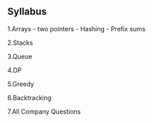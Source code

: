 ## Syllabus

1.Arrays 
    - two pointers 
    - Hashing 
    - Prefix sums

2.Stacks

3.Queue

4.DP

5.Greedy

6.Backtracking

7.All Company Questions